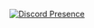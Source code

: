 [![Discord Presence](https://lanyard-profile-readme.vercel.app/api/245653078794174465)](https://discord.com/users/245653078794174465)

